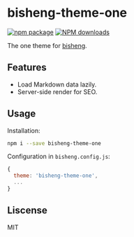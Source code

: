 # bisheng-theme-one

[![npm package](https://img.shields.io/npm/v/bisheng-theme-one.svg?style=flat-square)](https://www.npmjs.org/package/bisheng-theme-one)
[![NPM downloads](http://img.shields.io/npm/dm/bisheng-theme-one.svg?style=flat-square)](https://npmjs.org/package/bisheng-theme-one)

The one theme for [bisheng](https://github.com/benjycui/bisheng).

## Features

* Load Markdown data lazily.
* Server-side render for SEO.

## Usage

Installation:

```bash
npm i --save bisheng-theme-one
```

Configuration in `bisheng.config.js`:

```js
{
  theme: 'bisheng-theme-one',
  ...
}
```

## Liscense

MIT
